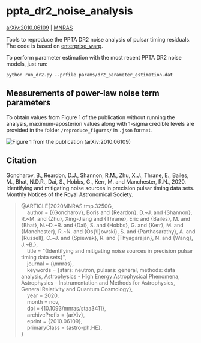 # ppta_dr2_noise_analysis

[arXiv:2010.06109](https://arxiv.org/abs/2010.06109) | [MNRAS](https://academic.oup.com/mnras/article-abstract/502/1/478/5957533)

Tools to reproduce the PPTA DR2 noise analysis of pulsar timing residuals. The code is based on [enterprise_warp](https://github.com/bvgoncharov/enterprise_warp "enterprise_warp: Wrapper and tools for Enterprise").

To perform parameter estimation with the most recent PPTA DR2 noise models, just run:
```
python run_dr2.py --prfile params/dr2_parameter_estimation.dat
```

## Measurements of power-law noise term parameters

To obtain values from Figure 1 of the publication without running the analysis, maximum-aposteriori values along with 1-sigma credible levels are provided in the folder `/reproduce_figures/` in `.json` format.

![Figure 1 from the publication (arXiv:2010.06109)](https://github.com/bvgoncharov/ppta_dr2_noise_analysis/blob/master/reproduce_figures/figure_1.jpg "The distribution of spin noise, band noise, system noise, chromatic noise")

## Citation

Goncharov, B., Reardon, D.J., Shannon, R.M., Zhu, X.J., Thrane, E., Bailes, M., Bhat, N.D.R., Dai, S., Hobbs, G., Kerr, M. and Manchester, R.N., 2020. Identifying and mitigating noise sources in precision pulsar timing data sets. Monthly Notices of the Royal Astronomical Society.

> @ARTICLE{2020MNRAS.tmp.3250G,\
> &nbsp;&nbsp;&nbsp;&nbsp;author = {{Goncharov}, Boris and {Reardon}, D.~J. and {Shannon}, R.~M. and {Zhu}, Xing-Jiang and {Thrane}, Eric and {Bailes}, M. and {Bhat}, N.~D.~R. and {Dai}, S. and {Hobbs}, G. and {Kerr}, M. and {Manchester}, R.~N. and {Os{\l}owski}, S. and {Parthasarathy}, A. and {Russell}, C.~J. and {Spiewak}, R. and {Thyagarajan}, N. and {Wang}, J.~B.},\
> &nbsp;&nbsp;&nbsp;&nbsp;title = "{Identifying and mitigating noise sources in precision pulsar timing data sets}",\
> &nbsp;&nbsp;&nbsp;&nbsp;journal = {\mnras},\
> &nbsp;&nbsp;&nbsp;&nbsp;keywords = {stars: neutron, pulsars: general, methods: data analysis, Astrophysics - High Energy Astrophysical Phenomena, Astrophysics - Instrumentation and Methods for Astrophysics, General Relativity and Quantum Cosmology},\
> &nbsp;&nbsp;&nbsp;&nbsp;year = 2020,\
> &nbsp;&nbsp;&nbsp;&nbsp;month = nov,\
> &nbsp;&nbsp;&nbsp;&nbsp;doi = {10.1093/mnras/staa3411},\
> &nbsp;&nbsp;&nbsp;&nbsp;archivePrefix = {arXiv},\
> &nbsp;&nbsp;&nbsp;&nbsp;eprint = {2010.06109},\
> &nbsp;&nbsp;&nbsp;&nbsp;primaryClass = {astro-ph.HE},\
> }
